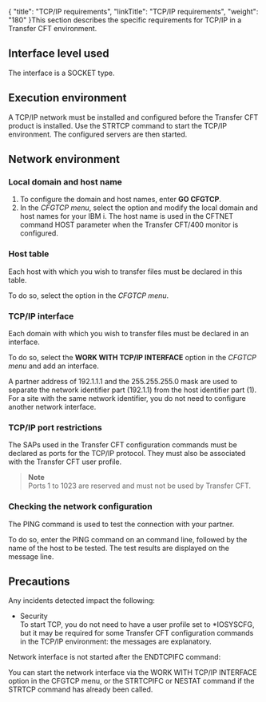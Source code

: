 {
    "title": "TCP/IP requirements",
    "linkTitle": "TCP/IP requirements",
    "weight": "180"
}This section describes the specific requirements for TCP/IP in a Transfer CFT environment.

## Interface level used

The interface is a SOCKET type.

## Execution environment

A TCP/IP network must be installed and configured before the Transfer CFT product is installed. Use the STRTCP command to start the TCP/IP environment. The configured servers are then started.

## Network environment

### Local domain and host name

1.  To configure the domain and host names, enter **GO CFGTCP**.
2.  In the *CFGTCP menu*, select the option and modify the local domain and host names for your IBM i. The host name is used in the CFTNET command HOST parameter when the Transfer CFT/400 monitor is configured.

### Host table

Each host with which you wish to transfer files must be declared in this table.

To do so, select the option in the *CFGTCP menu*.

### TCP/IP interface

Each domain with which you wish to transfer files must be declared in an interface.

To do so, select the **WORK WITH TCP/IP INTERFACE** option in the *CFGTCP menu* and add an interface.

A partner address of 192.1.1.1 and the 255.255.255.0 mask are used to separate the network identifier part (192.1.1) from the host identifier part (1). For a site with the same network identifier, you do not need to configure another network interface.

### TCP/IP port restrictions

The SAPs used in the Transfer CFT configuration commands must be declared as ports for the TCP/IP protocol. They must also be associated with the Transfer CFT user profile.

> **Note**  
> Ports 1 to 1023 are reserved and must not be used by Transfer CFT.

### Checking the network configuration

The PING command is used to test the connection with your partner.

To do so, enter the PING command on an command line, followed by the name of the host to be tested. The test results are displayed on the message line.

## Precautions

Any incidents detected impact the following:

-   Security  
    To start TCP, you do not need to have a user profile set to \*IOSYSCFG, but it may be required for some Transfer CFT configuration commands in the TCP/IP environment: the messages are explanatory.

Network interface is not started after the ENDTCPIFC command:

You can start the network interface via the WORK WITH TCP/IP INTERFACE option in the CFGTCP menu, or the STRTCPIFC or NESTAT command if the STRTCP command has already been called.
